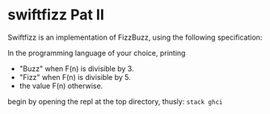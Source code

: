 swiftfizz Pat II
==========

Swiftfizz is an implementation of FizzBuzz, using the following specification:

In the programming language of your choice, printing
* "Buzz" when F(n) is divisible by 3.
* "Fizz" when F(n) is divisible by 5.
* the value F(n) otherwise.

begin by opening the repl at the top directory, thusly:
`stack ghci`
